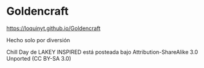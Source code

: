 # Goldencraft
https://loquinyt.github.io/Goldencraft

Hecho solo por diversión

Chill Day de LAKEY INSPIRED está posteada bajo Attribution-ShareAlike 3.0 Unported (CC BY-SA 3.0)
